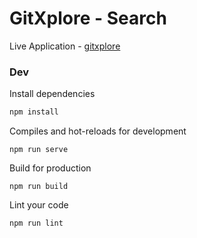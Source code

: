 
# GitXplore - Search

Live Application - [gitxplore](https://codesandbox.io/s/54l2m5rqxl)

### Dev

Install dependencies
```sh
npm install
```

Compiles and hot-reloads for development
```
npm run serve
```

Build for production
```
npm run build
```

Lint your code
```
npm run lint
```
